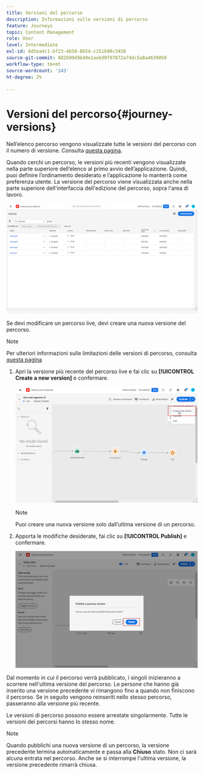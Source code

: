 ```yaml
---
title: Versioni del percorso
description: Informazioni sulle versioni di percorso
feature: Journeys
topic: Content Management
role: User
level: Intermediate
exl-id: 8d5ea4c1-bf23-4b58-8654-c251b90c3458
source-git-commit: 882b99d9b49e1ae6d0f97872a74dc5a8a4639050
workflow-type: tm+mt
source-wordcount: '243'
ht-degree: 2%

---
```


# Versioni del percorso{#journey-versions}

Nell’elenco percorso vengono visualizzate tutte le versioni del percorso con il numero di versione. Consulta [questa pagina](../building-journeys/using-the-journey-designer.md).

Quando cerchi un percorso, le versioni più recenti vengono visualizzate nella parte superiore dell’elenco al primo avvio dell’applicazione. Quindi, puoi definire l’ordinamento desiderato e l’applicazione lo manterrà come preferenza utente. La versione del percorso viene visualizzata anche nella parte superiore dell&#39;interfaccia dell&#39;edizione del percorso, sopra l&#39;area di lavoro.

![](assets/journeyversions1.png)

Se devi modificare un percorso live, devi creare una nuova versione del percorso.

>[!NOTE]
>
>Per ulteriori informazioni sulle limitazioni delle versioni di percorso, consulta [questa pagina](../start/limitations.md#journey-versions-limitations)

1. Apri la versione più recente del percorso live e fai clic su **[!UICONTROL Create a new version]** e confermare.

   ![](assets/journeyversions2.png)

   >[!NOTE]
   >
   >Puoi creare una nuova versione solo dall’ultima versione di un percorso.

1. Apporta le modifiche desiderate, fai clic su **[!UICONTROL Publish]** e confermare.

   ![](assets/journeyversions3.png)

Dal momento in cui il percorso verrà pubblicato, i singoli inizieranno a scorrere nell&#39;ultima versione del percorso. Le persone che hanno già inserito una versione precedente vi rimangono fino a quando non finiscono il percorso. Se in seguito vengono reinseriti nello stesso percorso, passeranno alla versione più recente.

Le versioni di percorso possono essere arrestate singolarmente. Tutte le versioni dei percorsi hanno lo stesso nome.

>[!NOTE]
>
>Quando pubblichi una nuova versione di un percorso, la versione precedente termina automaticamente e passa alla **Chiuso** stato. Non ci sarà alcuna entrata nel percorso. Anche se si interrompe l&#39;ultima versione, la versione precedente rimarrà chiusa.
